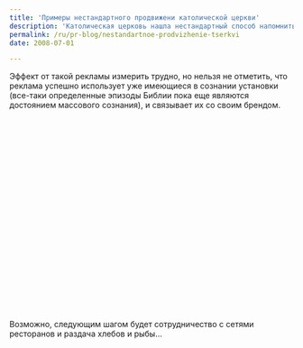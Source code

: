 ```yaml
---
title: 'Примеры нестандартного продвижени католической церкви'
description: 'Католическая церковь нашла нестандартный способ напомнить о себе и основах христианской веры. Отправной точкой для партизанской кампании стало одно из чудес - хождение по воде.'
permalink: /ru/pr-blog/nestandartnoe-prodvizhenie-tserkvi
date: 2008-07-01

---
```


Эффект от  такой рекламы измерить трудно, но нельзя не отметить, что реклама успешно использует уже имеющиеся в сознании установки (все-таки определенные эпизоды Библии пока еще являются достоянием массового сознания), и связывает их со своим брендом.

<object width="425" height="344"><param name="movie" value="http://www.youtube.com/v/dA5ansxllfE&hl=en"><param name="wmode" value="transparent"><embed src="http://www.youtube.com/v/dA5ansxllfE&amp;hl=en" type="application/x-shockwave-flash" width="425" height="344" wmode="transparent"></embed></object>

Возможно, следующим шагом будет сотрудничество с сетями ресторанов и раздача хлебов и рыбы...

